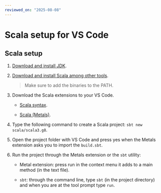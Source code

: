 ```yaml
---
reviewed_on: "2025-08-08"
---
```


# Scala setup for VS Code

## Scala setup

1. [Download and install JDK](https://www.oracle.com/java/technologies/downloads).

2. [Download and install Scala among other tools](https://www.scala-lang.org/download).

	> Make sure to add the binaries to the PATH.

3. Download the Scala extensions to your VS Code.

	- [Scala syntax](https://marketplace.visualstudio.com/items?itemName=scala-lang.scala).

	- [Scala (Metals)](https://marketplace.visualstudio.com/items?itemName=scalameta.metals).

4. Type the following command to create a Scala project: `sbt new scala/scala3.g8`.

5. Open the project folder with VS Code and press yes when the Metals extension asks you to import the `build.sbt`.

6. Run the project through the Metals extension or the `sbt` utility:

	- Metal extension: press run in the context menu it adds to a main method (in the text file).

	- `sbt`: through the command line, type `sbt` (in the project directory) and when you are at the tool prompt type `run`.
